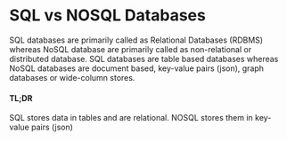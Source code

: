 # SQL vs NOSQL Databases
SQL databases are primarily called as Relational Databases (RDBMS) 
whereas NoSQL database are primarily called as non-relational or 
distributed database. SQL databases are table based databases whereas 
NoSQL databases are document based, key-value pairs (json), graph 
databases or wide-column stores.  
  
#### TL;DR
SQL stores data in tables and are relational. NOSQL stores them in 
key-value pairs (json)
